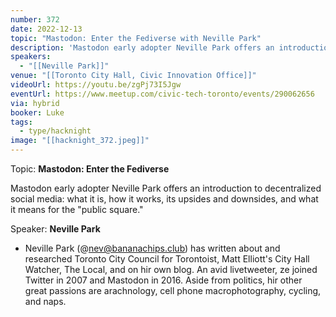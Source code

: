 ```yaml
---
number: 372
date: 2022-12-13
topic: "Mastodon: Enter the Fediverse with Neville Park"
description: 'Mastodon early adopter Neville Park offers an introduction to decentralized social media: what it is, how it works, its upsides and downsides, and what it means for the "public square."'
speakers:
  - "[[Neville Park]]"
venue: "[[Toronto City Hall, Civic Innovation Office]]"
videoUrl: https://youtu.be/zgPj73I5Jgw
eventUrl: https://www.meetup.com/civic-tech-toronto/events/290062656
via: hybrid
booker: Luke
tags:
  - type/hacknight
image: "[[hacknight_372.jpeg]]"
---
```


Topic: **Mastodon: Enter the Fediverse**

Mastodon early adopter Neville Park offers an introduction to decentralized social media: what it is, how it works, its upsides and downsides, and what it means for the "public square."

Speaker: **Neville Park**

* Neville Park (@nev@bananachips.club) has written about and researched Toronto City Council for Torontoist, Matt Elliott's City Hall Watcher, The Local, and on hir own blog. An avid livetweeter, ze joined Twitter in 2007 and Mastodon in 2016. Aside from politics, hir other great passions are arachnology, cell phone macrophotography, cycling, and naps.

